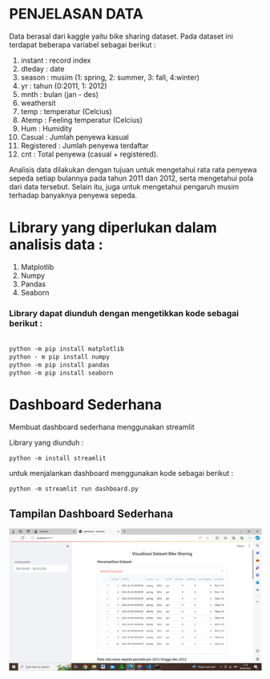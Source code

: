 
# PENJELASAN DATA 
Data berasal dari kaggle yaitu bike sharing dataset. Pada dataset ini terdapat beberapa variabel sebagai berikut :

1. instant : record index
2. dteday : date
3. season : musim (1: spring, 2: summer, 3: fall, 4:winter)
4. yr : tahun (0:2011, 1: 2012)
5. mnth : bulan (jan - des)
6. weathersit 
7. temp : temperatur (Celcius)
8. Atemp : Feeling temperatur (Celcius)
9. Hum : Humidity
10. Casual : Jumlah penyewa kasual
11. Registered : Jumlah penyewa terdaftar 
12. cnt : Total penyewa (casual + registered).

Analisis data dilakukan dengan tujuan untuk mengetahui rata rata penyewa sepeda setiap bulannya pada tahun 2011 dan 2012, serta mengetahui pola dari data tersebut. Selain itu, juga untuk mengetahui pengaruh musim terhadap banyaknya penyewa sepeda. 

# Library yang diperlukan dalam analisis data :
1. Matplotlib
2. Numpy
3. Pandas 
4. Seaborn 

### Library dapat diunduh dengan mengetikkan kode sebagai berikut : 

```

python -m pip install matplotlib
python - m pip install numpy 
python -m pip install pandas 
python -m pip install seaborn 

```

# Dashboard Sederhana 
Membuat dashboard sederhana menggunakan streamlit 

Library yang diunduh :
```
python -m install streamlit 
```
untuk menjalankan dashboard menggunakan kode sebagai berikut :
```
python -m streamlit run dashboard.py
```

## Tampilan Dashboard Sederhana 

![image1](https://github.com/Kennajwa/proyek1/blob/main/Tampilan%20Dashboard/Screenshot%20(127).png)






